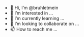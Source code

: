 - 👋 Hi, I’m @bruhletmein
- 👀 I’m interested in ...
- 🌱 I’m currently learning ...
- 💞️ I’m looking to collaborate on ...
- 📫 How to reach me ...

<!---
bruhletmein/bruhletmein is a ✨ special ✨ repository because its `README.md` (this file) appears on your GitHub profile.
You can click the Preview link to take a look at your changes.
--->
